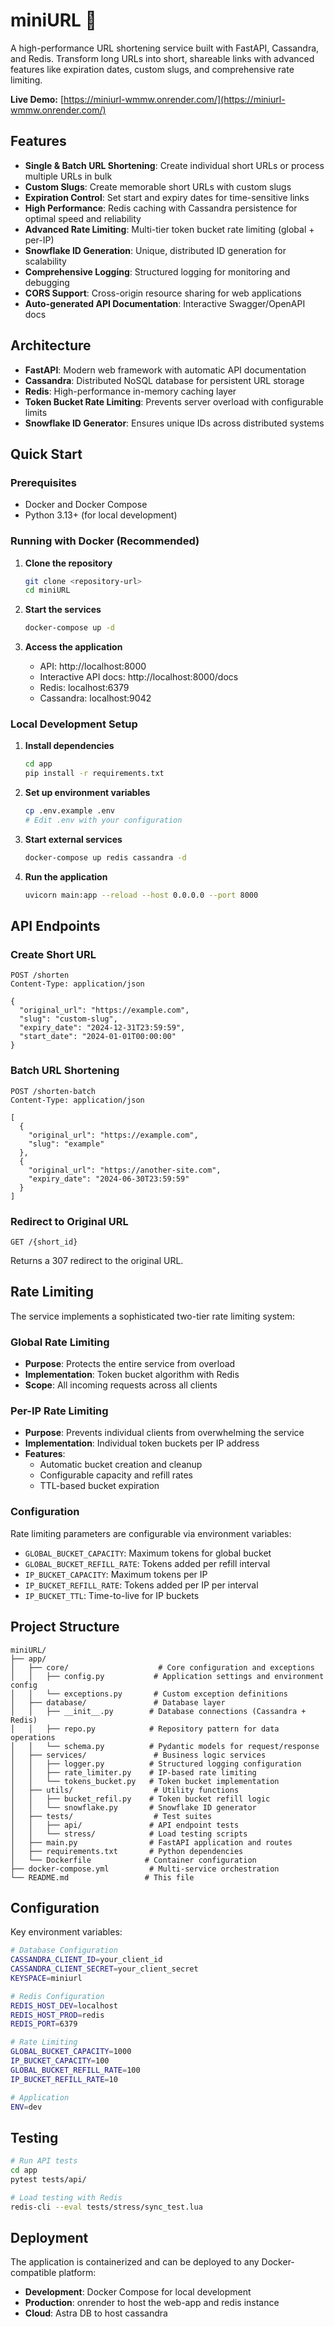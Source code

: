 # miniURL 🔗

A high-performance URL shortening service built with FastAPI, Cassandra, and Redis. Transform long URLs into short, shareable links with advanced features like expiration dates, custom slugs, and comprehensive rate limiting.

**Live Demo:** [https://miniurl-wmmw.onrender.com/](https://miniurl-wmmw.onrender.com/)

## Features

- **Single & Batch URL Shortening**: Create individual short URLs or process multiple URLs in bulk
- **Custom Slugs**: Create memorable short URLs with custom slugs
- **Expiration Control**: Set start and expiry dates for time-sensitive links
- **High Performance**: Redis caching with Cassandra persistence for optimal speed and reliability
- **Advanced Rate Limiting**: Multi-tier token bucket rate limiting (global + per-IP)
- **Snowflake ID Generation**: Unique, distributed ID generation for scalability
- **Comprehensive Logging**: Structured logging for monitoring and debugging
- **CORS Support**: Cross-origin resource sharing for web applications
- **Auto-generated API Documentation**: Interactive Swagger/OpenAPI docs

## Architecture

- **FastAPI**: Modern web framework with automatic API documentation
- **Cassandra**: Distributed NoSQL database for persistent URL storage
- **Redis**: High-performance in-memory caching layer
- **Token Bucket Rate Limiting**: Prevents server overload with configurable limits
- **Snowflake ID Generator**: Ensures unique IDs across distributed systems

## Quick Start

### Prerequisites

- Docker and Docker Compose
- Python 3.13+ (for local development)

### Running with Docker (Recommended)

1. **Clone the repository**

   ```bash
   git clone <repository-url>
   cd miniURL
   ```

2. **Start the services**

   ```bash
   docker-compose up -d
   ```

3. **Access the application**
   - API: http://localhost:8000
   - Interactive API docs: http://localhost:8000/docs
   - Redis: localhost:6379
   - Cassandra: localhost:9042

### Local Development Setup

1. **Install dependencies**

   ```bash
   cd app
   pip install -r requirements.txt
   ```

2. **Set up environment variables**

   ```bash
   cp .env.example .env
   # Edit .env with your configuration
   ```

3. **Start external services**

   ```bash
   docker-compose up redis cassandra -d
   ```

4. **Run the application**
   ```bash
   uvicorn main:app --reload --host 0.0.0.0 --port 8000
   ```

## API Endpoints

### Create Short URL

```http
POST /shorten
Content-Type: application/json

{
  "original_url": "https://example.com",
  "slug": "custom-slug",
  "expiry_date": "2024-12-31T23:59:59",
  "start_date": "2024-01-01T00:00:00"
}
```

### Batch URL Shortening

```http
POST /shorten-batch
Content-Type: application/json

[
  {
    "original_url": "https://example.com",
    "slug": "example"
  },
  {
    "original_url": "https://another-site.com",
    "expiry_date": "2024-06-30T23:59:59"
  }
]
```

### Redirect to Original URL

```http
GET /{short_id}
```

Returns a 307 redirect to the original URL.

## Rate Limiting

The service implements a sophisticated two-tier rate limiting system:

### Global Rate Limiting

- **Purpose**: Protects the entire service from overload
- **Implementation**: Token bucket algorithm with Redis
- **Scope**: All incoming requests across all clients

### Per-IP Rate Limiting

- **Purpose**: Prevents individual clients from overwhelming the service
- **Implementation**: Individual token buckets per IP address
- **Features**:
  - Automatic bucket creation and cleanup
  - Configurable capacity and refill rates
  - TTL-based bucket expiration

### Configuration

Rate limiting parameters are configurable via environment variables:

- `GLOBAL_BUCKET_CAPACITY`: Maximum tokens for global bucket
- `GLOBAL_BUCKET_REFILL_RATE`: Tokens added per refill interval
- `IP_BUCKET_CAPACITY`: Maximum tokens per IP
- `IP_BUCKET_REFILL_RATE`: Tokens added per IP per interval
- `IP_BUCKET_TTL`: Time-to-live for IP buckets

## Project Structure

```
miniURL/
├── app/
│   ├── core/                    # Core configuration and exceptions
│   │   ├── config.py           # Application settings and environment config
│   │   └── exceptions.py       # Custom exception definitions
│   ├── database/               # Database layer
│   │   ├── __init__.py        # Database connections (Cassandra + Redis)
│   │   ├── repo.py            # Repository pattern for data operations
│   │   └── schema.py          # Pydantic models for request/response
│   ├── services/               # Business logic services
│   │   ├── logger.py          # Structured logging configuration
│   │   ├── rate_limiter.py    # IP-based rate limiting
│   │   └── tokens_bucket.py   # Token bucket implementation
│   ├── utils/                  # Utility functions
│   │   ├── bucket_refil.py    # Token bucket refill logic
│   │   └── snowflake.py       # Snowflake ID generator
│   ├── tests/                  # Test suites
│   │   ├── api/               # API endpoint tests
│   │   └── stress/            # Load testing scripts
│   ├── main.py                # FastAPI application and routes
│   ├── requirements.txt       # Python dependencies
│   └── Dockerfile            # Container configuration
├── docker-compose.yml         # Multi-service orchestration
└── README.md                 # This file
```

## Configuration

Key environment variables:

```bash
# Database Configuration
CASSANDRA_CLIENT_ID=your_client_id
CASSANDRA_CLIENT_SECRET=your_client_secret
KEYSPACE=miniurl

# Redis Configuration
REDIS_HOST_DEV=localhost
REDIS_HOST_PROD=redis
REDIS_PORT=6379

# Rate Limiting
GLOBAL_BUCKET_CAPACITY=1000
IP_BUCKET_CAPACITY=100
GLOBAL_BUCKET_REFILL_RATE=100
IP_BUCKET_REFILL_RATE=10

# Application
ENV=dev
```

## Testing

```bash
# Run API tests
cd app
pytest tests/api/

# Load testing with Redis
redis-cli --eval tests/stress/sync_test.lua
```

## Deployment

The application is containerized and can be deployed to any Docker-compatible platform:

- **Development**: Docker Compose for local development
- **Production**: onrender to host the web-app and redis instance
- **Cloud**: Astra DB to host cassandra

